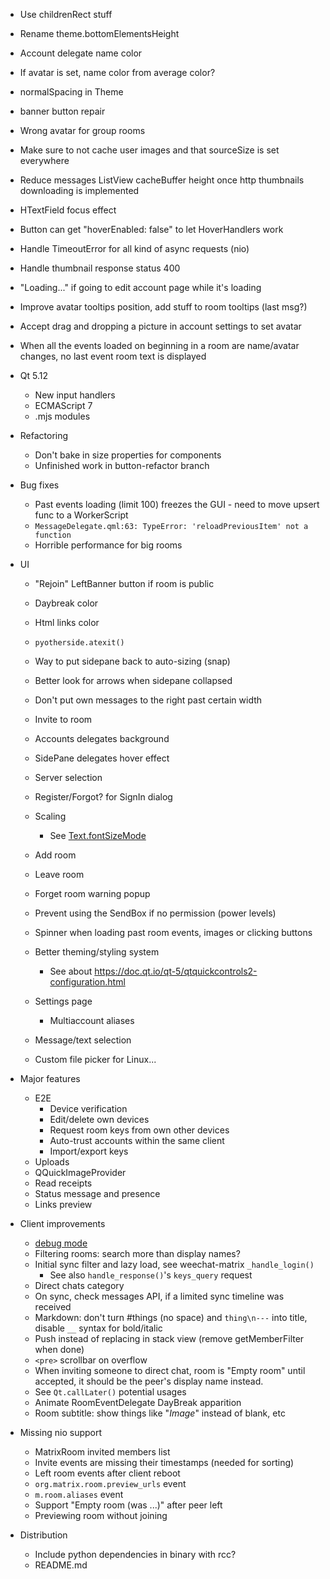 - Use childrenRect stuff
- Rename theme.bottomElementsHeight
- Account delegate name color
- If avatar is set, name color from average color?
- normalSpacing in Theme
- banner button repair
- Wrong avatar for group rooms
- Make sure to not cache user images and that sourceSize is set everywhere
- Reduce messages ListView cacheBuffer height once http thumbnails
  downloading is implemented 
- HTextField focus effect
- Button can get "hoverEnabled: false" to let HoverHandlers work
- Handle TimeoutError for all kind of async requests (nio)
- Handle thumbnail response status 400
- "Loading..." if going to edit account page while it's loading
- Improve avatar tooltips position, add stuff to room tooltips (last msg?)
- Accept drag and dropping a picture in account settings to set avatar
- When all the events loaded on beginning in a room are name/avatar changes,
  no last event room text is displayed

- Qt 5.12
  - New input handlers
  - ECMAScript 7
  - .mjs modules

- Refactoring
  - Don't bake in size properties for components
  - Unfinished work in button-refactor branch

- Bug fixes
  - Past events loading (limit 100) freezes the GUI - need to move upsert func
    to a WorkerScript
  - `MessageDelegate.qml:63: TypeError: 'reloadPreviousItem' not a function`
  - Horrible performance for big rooms

- UI
  - "Rejoin" LeftBanner button if room is public
  - Daybreak color
  - Html links color
  - `pyotherside.atexit()`
  - Way to put sidepane back to auto-sizing (snap)
  - Better look for arrows when sidepane collapsed
  - Don't put own messages to the right past certain width

  - Invite to room
  - Accounts delegates background
  - SidePane delegates hover effect
  - Server selection
  - Register/Forgot? for SignIn dialog
  - Scaling
    - See [Text.fontSizeMode](https://doc.qt.io/qt-5/qml-qtquick-text.html#fontSizeMode-prop)
  - Add room
  - Leave room
  - Forget room warning popup
  - Prevent using the SendBox if no permission (power levels)
  - Spinner when loading past room events, images or clicking buttons
  - Better theming/styling system
    - See about <https://doc.qt.io/qt-5/qtquickcontrols2-configuration.html>
  - Settings page
    - Multiaccount aliases
  - Message/text selection

  - Custom file picker for Linux...

- Major features
  - E2E
    - Device verification
    - Edit/delete own devices
    - Request room keys from own other devices
    - Auto-trust accounts within the same client
    - Import/export keys
  - Uploads
  - QQuickImageProvider
  - Read receipts
  - Status message and presence
  - Links preview

- Client improvements
  - [debug mode](https://docs.python.org/3/library/asyncio-dev.html)
  - Filtering rooms: search more than display names?
  - Initial sync filter and lazy load, see weechat-matrix `_handle_login()`
    - See also `handle_response()`'s `keys_query` request
  - Direct chats category
  - On sync, check messages API, if a limited sync timeline was received
  - Markdown: don't turn #things (no space) and `thing\n---` into title,
    disable `__` syntax for bold/italic
  - Push instead of replacing in stack view (remove getMemberFilter when done)
  - `<pre>` scrollbar on overflow
  - When inviting someone to direct chat, room is "Empty room" until accepted,
    it should be the peer's display name instead.
  - See `Qt.callLater()` potential usages
  - Animate RoomEventDelegate DayBreak apparition
  - Room subtitle: show things like "*Image*" instead of blank, etc

- Missing nio support
  - MatrixRoom invited members list
  - Invite events are missing their timestamps (needed for sorting)
  - Left room events after client reboot
  - `org.matrix.room.preview_urls` event
  - `m.room.aliases` event
  - Support "Empty room (was ...)" after peer left
  - Previewing room without joining

- Distribution
  - Include python dependencies in binary with rcc?
  - README.md
